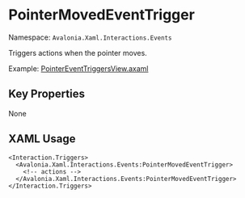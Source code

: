 # PointerMovedEventTrigger

Namespace: `Avalonia.Xaml.Interactions.Events`

Triggers actions when the pointer moves.

Example: [PointerEventTriggersView.axaml](samples/BehaviorsTestApplication/Views/Pages/PointerEventTriggersView.axaml)

## Key Properties
None

## XAML Usage
```xaml
<Interaction.Triggers>
  <Avalonia.Xaml.Interactions.Events:PointerMovedEventTrigger>
    <!-- actions -->
  </Avalonia.Xaml.Interactions.Events:PointerMovedEventTrigger>
</Interaction.Triggers>
```
